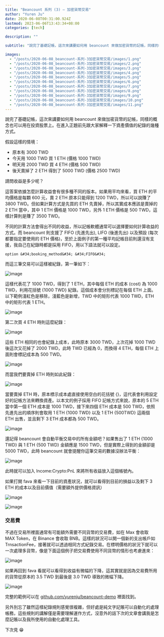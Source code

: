```yaml
---
title: "Beancount 系列 (3) — 加密貨幣交易"
author: "Yuren Ju"
date: 2020-06-08T00:31:00.924Z
lastmod: 2023-06-06T13:43:34+08:00
categories: [tech]

description: ""

subtitle: "說完了基礎記帳，這次來講要如何用 beancount 來做加密貨幣的記帳，同樣的概念也可以用在投資股票上。"

images:
  - "/posts/2020-06-08_beancount-系列-3加密貨幣交易/images/1.png"
  - "/posts/2020-06-08_beancount-系列-3加密貨幣交易/images/2.png"
  - "/posts/2020-06-08_beancount-系列-3加密貨幣交易/images/3.png"
  - "/posts/2020-06-08_beancount-系列-3加密貨幣交易/images/4.png"
  - "/posts/2020-06-08_beancount-系列-3加密貨幣交易/images/5.png"
  - "/posts/2020-06-08_beancount-系列-3加密貨幣交易/images/6.png"
  - "/posts/2020-06-08_beancount-系列-3加密貨幣交易/images/7.png"
  - "/posts/2020-06-08_beancount-系列-3加密貨幣交易/images/8.png"
  - "/posts/2020-06-08_beancount-系列-3加密貨幣交易/images/9.png"
  - "/posts/2020-06-08_beancount-系列-3加密貨幣交易/images/10.png"
  - "/posts/2020-06-08_beancount-系列-3加密貨幣交易/images/11.png"
---
```


說完了基礎記帳，這次來講要如何用 beancount 來做加密貨幣的記帳，同樣的概念也可以用在投資股票上。在進入正題前先跟大家解釋一下資產價值的紀錄的幾種方式。

假設這樣的情境：

- 原本有 3000 TWD
- 今天用 1000 TWD 買 1 ETH (價格 1000 TWD)
- 明天用 2000 TWD 買 4 ETH (價格 500 TWD)
- 後天賣掉了 2 ETH 得到了 5000 TWD (價格 2500 TWD)

請問收益是多少呢？

這答案依據怎麼計算收益會有很多種不同的版本。如果用平均來看，買 ETH 的平均價格是每顆 600 元，賣 2 ETH 原本只能得到 1200 TWD，所以可以說賺了 3800 TWD。但如果計算方式是先買的 ETH 先賣掉，所以其實成本應該是賣掉的 2 ETH 當中，其中 1 ETH 價格是 1000 TWD，另外 1 ETH 價格是 500 TWD，這樣計算則是賺了 3500 TWD。

不同的計算方法會得出不同的收益，所以記帳軟體通常可以選擇要如何計算收益的方式。而 beancount 則支援了 FIFO (先進先出), LIFO (後進先出) 以及預設 (每次都要指定要使用的 ETH 價格)，至於上面例子的第一種平均記帳目前則還沒有支援，我自己在紀錄時都是採用 FIFO，用以下語法就可以設定。
```
option &#34;booking_method&#34; &#34;FIFO&#34;
```

而這三筆交易可以這樣被紀錄，第一筆如下：

![image](/posts/2020-06-08_beancount-系列-3加密貨幣交易/images/1.png#layoutTextWidth)

這樣代表花了 1000 TWD，得到了 1 ETH，其中每個 ETH 的成本 (cost) 為 1000 TWD，利用花括號 {1000 TWD} 紀錄。這個成本會分別標記在每個 ETH 上面。以下範例淺紅色是移除，淺藍色是新增，TWD 中的矩形代表 1000 TWD，ETH 中的矩形代表 1 ETH。

![image](/posts/2020-06-08_beancount-系列-3加密貨幣交易/images/2.png#layoutTextWidth)

第二次買 4 ETH 時則這麼紀錄：

![image](/posts/2020-06-08_beancount-系列-3加密貨幣交易/images/3.png#layoutTextWidth)

這些 ETH 相同的也會紀錄上成本，此時原本 3000 TWD，上次花掉 1000 TWD 後這次又花掉了 2000 TWD，此時 TWD 已經為 0，而換得 4 ETH，每個 ETH 上面則會標記成本為 500 TWD。

![image](/posts/2020-06-08_beancount-系列-3加密貨幣交易/images/4.png#layoutTextWidth)

而當我們要賣掉 ETH 時則如此紀錄：

![image](/posts/2020-06-08_beancount-系列-3加密貨幣交易/images/5.png#layoutTextWidth)

當要賣掉 ETH 時，原本標示成本處直接使用空白的花括號 {}，這代表會利用設定好的記帳方法來轉換資產。以本文的例子採用 FIFO 記帳方式來說，原本的 5 ETH 當中第一個 ETH 成本是 1000 TWD，接下來四個 ETH 成本是 500 TWD，依照先進先出的順序則會取用 1 ETH {1000 TWD} 以及 1 ETH {500TWD} 這兩個 ETH 出售，並且剩下 3 ETH 成本都為 500 TWD。

![image](/posts/2020-06-08_beancount-系列-3加密貨幣交易/images/6.png#layoutTextWidth)

還記得 beancount 會自動平衡交易中的所有金額吧？如果售出了 1 ETH {1000 TWD} 與 1 ETH {500 TWD} 金額應是 1500 TWD，但是實際上得到的金額卻是 5000 TWD，此時 beancount 就會提醒你這筆交易的數據沒辦法平衡：

![image](/posts/2020-06-08_beancount-系列-3加密貨幣交易/images/7.png#layoutTextWidth)

此時就可以加入 Income:Crypto:PnL 來將所有收益放入這個帳號內。

如果打開 fava 來看一下目前的資產狀況，就可以看得到目前的損益以及剩下 3 ETH 的成本以及目前價值（需要額外提供價格資訊）

![image](/posts/2020-06-08_beancount-系列-3加密貨幣交易/images/8.png#layoutTextWidth)

![image](/posts/2020-06-08_beancount-系列-3加密貨幣交易/images/9.png#layoutTextWidth)

### 交易費

不過在交易所裡面通常有可能額外需要不同貨幣的交易費，如在 Max 會收取 MAX Token，在 Binance 會收取 BNB。這樣的狀況可以開一個新的支出帳戶如 TrnsactionFee，接著就可以透過相同方式紀錄交易。在標明價格的狀況下就可以一次處理多貨幣，像是下面這個例子把交易費使用不同貨幣的情形也考慮進來：

![image](/posts/2020-06-08_beancount-系列-3加密貨幣交易/images/10.png#layoutTextWidth)

如果再回到 fava 看就可以看得到收益有微幅的下降，這其實就是因為交易費所用的貨幣從原本的 3.5 TWD 到最後是 3.0 TWD 導致的微幅下降。

![image](/posts/2020-06-08_beancount-系列-3加密貨幣交易/images/11.png#layoutTextWidth)

完整的範例可以在 [github.com/yurenju/beancount-demo](https://github.com/yurenju/beancount-demo) 裡面找到。

另外別忘了雖然這樣紀錄規則感覺很複雜，但好處是純文字記賬可以自動化的處理帳務，這些規則的講解僅是需要理解運作方式，沒意外的話下次的文章會講我是怎麼記賬以及我所使用的自動化處理工具。

下次見 😁
